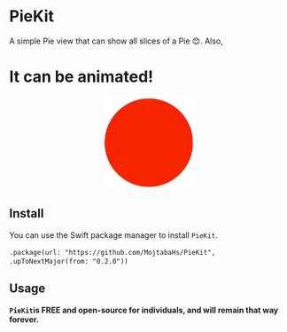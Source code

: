# PieKit

A simple Pie view that can show all slices of a Pie  😊. Also,

# It can be animated!

<p align="center">
<img src="./Resources/TimedPieDemo.gif" alt="CI" />
</p>

## Install
You can use the Swift package manager to install `PieKit`.
```
.package(url: "https://github.com/MojtabaHs/PieKit", .upToNextMajor(from: "0.2.0"))
```


## Usage
<b>`PieKit`is FREE and open-source for individuals, and will remain that way forever.</b>
